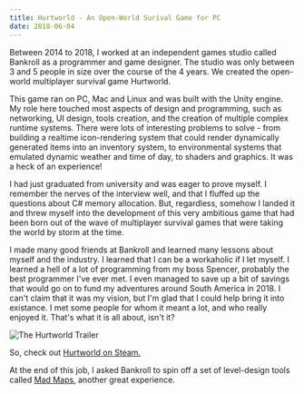 ```yaml
---
title: Hurtworld - An Open-World Surival Game for PC
date: 2018-06-04
---
```


Between 2014 to 2018, I worked at an independent games studio called Bankroll as a programmer and game designer. The studio was only between 3 and 5 people in size over the course of the 4 years. We created the open-world multiplayer survival game Hurtworld.

This game ran on PC, Mac and Linux and was built with the Unity engine. My role here touched most aspects of design and programming, such as networking, UI design, tools creation, and the creation of multiple complex runtime systems. There were lots of interesting problems to solve - from building a realtime icon-rendering system that could render dynamically generated items into an inventory system, to environmental systems that emulated dynamic weather and time of day, to shaders and graphics. It was a heck of an experience!

I had just graduated from university and was eager to prove myself. I remember the nerves of the interview well, and that I fluffed up the questions about C# memory allocation. But, regardless, somehow I landed it and threw myself into the development of this very ambitious game that had been born out of the wave of multiplayer survival games that were taking the world by storm at the time.

I made many good friends at Bankroll and learned many lessons about myself and the industry. I learned that I can be a workaholic if I let myself. I learned a hell of a lot of programming from my boss Spencer, probably the best programmer I've ever met. I even managed to save up a bit of savings that would go on to fund my adventures around South America in 2018. I can't claim that it was my vision, but I'm glad that I could help bring it into existance. I met some people for whom it meant a lot, and who really enjoyed it. That's what it is all about, isn't it?

![The Hurtworld Trailer](https://www.youtube.com/watch?v=6BIXfz1vsb0)

So, check out [Hurtworld on Steam.](https://store.steampowered.com/app/393420/Hurtworld/)

At the end of this job, I asked Bankroll to spin off a set of level-design tools called [Mad Maps](madmaps-anon-destructiveterrainpipelineforunity), another great experience.